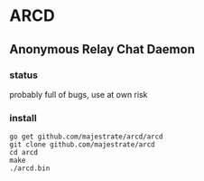 # ARCD
## Anonymous Relay Chat Daemon

### status

probably full of bugs, use at own risk

### install

    go get github.com/majestrate/arcd/arcd
    git clone github.com/majestrate/arcd
    cd arcd 
    make
    ./arcd.bin

